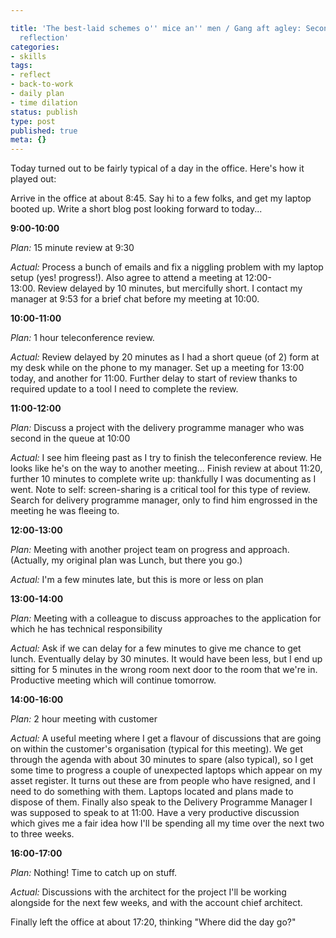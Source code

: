 ```yaml
---

title: 'The best-laid schemes o'' mice an'' men / Gang aft agley: Second day back
  reflection'
categories:
- skills
tags:
- reflect
- back-to-work
- daily plan
- time dilation
status: publish
type: post
published: true
meta: {}
---
```

Today turned out to be fairly typical of a day in the office. Here's how it played out:

<!-- more -->
Arrive in the office at about 8:45. Say hi to a few folks, and get my laptop booted up. Write a short blog post looking forward to today...

__9:00-10:00__

_Plan:_ 15 minute review at 9:30

_Actual:_ Process a bunch of emails and fix a niggling problem with my laptop setup (yes! progress!). Also agree to attend a meeting at 12:00-13:00. Review delayed by 10 minutes, but mercifully short. I contact my manager at 9:53 for a brief chat before my meeting at 10:00.


__10:00-11:00__

_Plan:_ 1 hour teleconference review.

_Actual:_ Review delayed by 20 minutes as I had a short queue (of 2) form at my desk while on the phone to my manager. Set up a meeting for 13:00 today, and another for 11:00. Further delay to start of review thanks to required update to a tool I need to complete the review.

__11:00-12:00__

_Plan:_ Discuss a project with the delivery programme manager who was second in the queue at 10:00

_Actual:_ I see him fleeing past as I try to finish the teleconference review. He looks like he's on the way to another meeting... Finish review at about 11:20, further 10 minutes to complete write up: thankfully I was documenting as I went. Note to self: screen-sharing is a critical tool for this type of review. Search for delivery programme manager, only to find him engrossed in the meeting he was fleeing to.


__12:00-13:00__

_Plan:_ Meeting with another project team on progress and approach. (Actually, my original plan was Lunch, but there you go.)

_Actual:_ I'm a few minutes late, but this is more or less on plan


__13:00-14:00__

_Plan:_ Meeting with a colleague to discuss approaches to the application for which he has technical responsibility

_Actual:_ Ask if we can delay for a few minutes to give me chance to get lunch. Eventually delay by 30 minutes. It would have been less, but I end up sitting for 5 minutes in the wrong room next door to the room that we're in. Productive meeting which will continue tomorrow.


__14:00-16:00__

_Plan:_ 2 hour meeting with customer

_Actual:_ A useful meeting where I get a flavour of discussions that are going on within the customer's organisation (typical for this meeting). We get through the agenda with about 30 minutes to spare (also typical), so I get some time to progress a couple of unexpected laptops which appear on my asset register. It turns out these are from people who have resigned, and I need to do something with them. Laptops located and plans made to dispose of them. Finally also speak to the Delivery Programme Manager I was supposed to speak to at 11:00. Have a very productive discussion which gives me a fair idea how I'll be spending all my time over the next two to three weeks.


__16:00-17:00__

_Plan:_ Nothing! Time to catch up on stuff.

_Actual:_ Discussions with the architect for the project I'll be working alongside for the next few weeks, and with the account chief architect.


Finally left the office at about 17:20, thinking "Where did the day go?"
